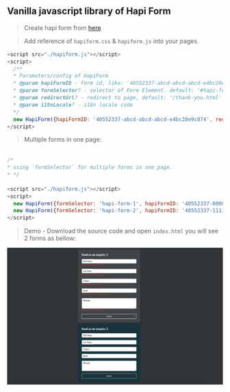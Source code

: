 ## Vanilla javascript library of Hapi Form

> Create hapi form from [here](https://hapiform.sg)


> Add reference of `hapiform.css` & `hapiform.js` into your pages.

```javascript
<script src="./hapiform.js"></script>
<script>
  /**
  * Parameters/config of HapiForm
  * @param hapiFormID - form id, like: '40552337-abcd-abcd-abcd-e4bc28e9c874'
  * @param formSelector? - selector of Form Element. default: '#hapi-form'
  * @param redirectUrl? - redirect to page, default: '/thank-you.html'
  * @param i18nLocale? - i18n locale code
  */
  new HapiForm({hapiFormID: '40552337-abcd-abcd-abcd-e4bc28e9c874', redirectUrl:'/thank-you.html'});
</script>

```

> Multiple forms in one page:

```javascript

/*
* using `formSelector` for multiple forms in one page.
* */

<script src="./hapiform.js"></script>
<script>
  new HapiForm({formSelector: 'hapi-form-1', hapiFormID: '40552337-0000-0000-0000-e4bc28e9c874',  redirectUrl:'/thank-you.html'});
  new HapiForm({formSelector: 'hapi-form-2', hapiFormID: '40552337-1111-1111-1111-e4bc28e9c874', redirectUrl:'/thank-you.html'});
</script>

```

> Demo - Download the source code and open `index.html` you will see 2 forms as bellow:

![Multiple Enquiry Form Demo](demo.png)


